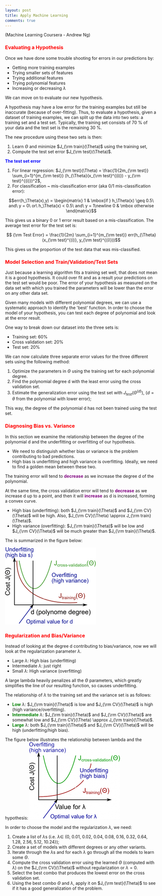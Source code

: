 ```yaml
---
layout: post
title: Apply Machine Learning
comments: true
---
```

(Machine Learning Coursera - Andrew Ng)

### <span style="color:red">**Evaluating a Hypothesis**</span>

Once we have done some trouble shooting for errors in our predictions by:

* Getting more training examples
* Trying smaller sets of features
* Trying additional features
* Trying polynomial features
* Increasing or decreasing $\lambda$

We can move on to evaluate our new hypothesis.

A hypothesis may have a low error for the training examples but still be inaccurate (because of over-fitting). Thus, to evaluate a hypothesis, given a dataset of training examples, we can split up the data into two sets: a training set and a test set. Typically, the training set consists of 70 % of your data and the test set is the remaining 30 %.

The new procedure using these two sets is then:
1. Learn $\Theta$ and minimize $J_{\rm train}(\Theta)$ using the training set,
2. Compute the test set error $J_{\rm test}(\Theta)$.

<span style="color:blue">**The test set error**</span>

1. For linear regression: $J_{\rm test}(\Theta) = \frac{1}{2m_{\rm test}} \sum_{i=1}^{m_{\rm test}} (h_{\Theta}(x_{\rm test}^{(i)}) - y_{\rm test}^{(i)})^2$,
2. For classification ~ mis-classification error (aka 0/1 mis-classification error):

$$err(h_\Theta(x),y) = \begin{matrix} 1 & \mbox{if } h_\Theta(x) \geq 0.5\ and\ y = 0\ or\ h_\Theta(x) < 0.5\ and\ y = 1\newline 0 & \mbox otherwise \end{matrix}$$

This gives us a binary 0 or 1 error result based on a mis-classification. The average test error for the test set is:

$$ {\rm Test Error} = \frac{1}{2m} \sum_{i=1}^{m_{\rm test}} err(h_{\Theta}(x_{\rm test}^{(i)}, y_{\rm test}^{(i)}))$$

This gives us the proportion of the test data that was mis-classified.

### <span style="color:red">**Model Selection and Train/Validation/Test Sets**</span>

Just because a learning algorithm fits a training set well, that does not mean it is a good hypothesis. It could over fit and as a result your predictions on the test set would be poor. The error of your hypothesis as measured on the data set with which you trained the parameters will be lower than the error on any other data set.

Given many models with different polynomial degrees, we can use a systematic approach to identify the 'best' function. In order to choose the model of your hypothesis, you can test each degree of polynomial and look at the error result.

One way to break down our dataset into the three sets is:

* Training set: 60%
* Cross validation set: 20%
* Test set: 20%

We can now calculate three separate error values for the three different sets using the following method:


1. Optimize the parameters in $\Theta$ using the training set for each polynomial degree.
2. Find the polynomial degree d with the least error using the cross validation set.
3. Estimate the generalization error using the test set with $J_{test}(\Theta^{(d)})$, ($d = \theta$ from the polynomial with lower error);


This way, the degree of the polynomial d has not been trained using the test set.

### <span style="color:red">**Diagnosing Bias vs. Variance**</span>

In this section we examine the relationship between the degree of the polynomial d and the underfitting or overfitting of our hypothesis.

* We need to distinguish whether bias or variance is the problem contributing to bad predictions.
* High bias is underfitting and high variance is overfitting. Ideally, we need to find a golden mean between these two.

The training error will tend to <span style="color: purple">**decrease**</span> as we increase the degree d of the polynomial.

At the same time, the cross validation error will tend to <span style="color: purple">**decrease**</span> as we increase d up to a point, and then it will <span style="color: purple">**increase**</span> as d is increased, forming a convex curve.

* High bias (underfitting): both $J_{\rm train}(\Theta)$ and $J_{\rm CV}(\Theta)$ will be high. Also, $J_{\rm CV}(\Theta) \approx J_{\rm train}(\Theta)$.
* High variance (overfitting): $J_{\rm train}(\Theta)$ will be low and $J_{\rm CV}(\Theta)$ will be much greater than $J_{\rm train}(\Theta)$.

The is summarized in the figure below:

<img src="/assets/ml/biased_variance.png">

### <span style="color:red">**Regularization and Bias/Variance**</span>

Instead of looking at the degree d contributing to bias/variance, now we will look at the regularization parameter $\lambda$.

* Large $\lambda$: High bias (underfitting)
* Intermediate $\lambda$: just right
* Small $\lambda$: High variance (overfitting)

A large lambda heavily penalizes all the $\Theta$ parameters, which greatly simplifies the line of our resulting function, so causes underfitting.

The relationship of $\lambda$ to the training set and the variance set is as follows:
* **<span style="color:green">Low</span>** $\lambda$: $J_{\rm train}(\Theta)$ is low and $J_{\rm CV}(\Theta)$ is high (high variance/overfitting).
* **<span style="color:green">Intermediate</span>** $\lambda$: $J_{\rm train}(\Theta)$ and $J_{\rm CV}(\Theta)$ are somewhat low and $J_{\rm CV}(\Theta) \approx J_{\rm train}(\Theta)$.
* **<span style="color:green">Large</span>** $\lambda$: both $J_{\rm train}(\Theta)$ and $J_{\rm CV}(\Theta)$ will be high (underfitting/high bias).

The figure below illustrates the relationship between lambda and the hypothesis:
<img src="/assets/ml/Features-and-polynom-degree-fix.png">

In order to choose the model and the regularization $\lambda$, we need:

1. Create a list of $\lambda$s (i.e. $\lambda \in$ {0, 0.01, 0.02, 0.04, 0.08, 0.16, 0.32, 0.64, 1.28, 2.56, 5.12, 10.24});
2. Create a set of models with different degrees or any other variants.
3. Iterate through the $\lambda$s and for each $\lambda$ go through all the models to learn some $\Theta$.
4. Compute the cross validation error using the learned $\Theta$ (computed with $\lambda$) on the $J_{\rm CV}(\Theta)$ without regularization or $\lambda = 0$.
5. Select the best combo that produces the lowest error on the cross validation set.
6. Using the best combo $\Theta$ and $\lambda$, apply it on $J_{\rm test}(\Theta)$ to see if it has a good generalization of the problem.
